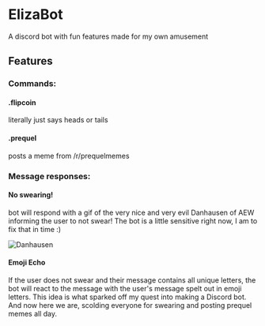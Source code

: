 # ElizaBot
A discord bot with fun features made for my own amusement

## Features

### Commands:
#### .flipcoin
literally just says heads or tails

#### .prequel
posts a meme from /r/prequelmemes

### Message responses:

#### No swearing!
bot will respond with a gif of the very nice and very evil Danhausen of AEW informing the user to not swear! The bot is a little sensitive right now,
I am to fix that in time :)

![Danhausen](https://github.com/ElizabethNorman/ElizaBot/blob/main/dangifs/dan2.gif)

#### Emoji Echo
If the user does not swear and their message contains all unique letters, the bot will react to the message with the user's message spelt out in emoji letters.
This idea is what sparked off my quest into making a Discord bot. And now here we are, scolding everyone for swearing and posting prequel memes all day. 




